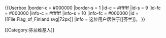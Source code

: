 {{Userbox
  |border-c = #000000
  |border-s = 1
  |id-c     = #ffffff
  |id-s     = 9
  |id-fc    = #000000
  |info-c   = #ffffff
  |info-s   = 10
  |info-fc  = #000000
  |id       = [[File:Flag_of_Finland.svg|72px]]
  |info     = 这位用户居住于[[芬兰]]。
}}

[[Category:芬兰维基人]]<noinclude>

</noinclude>